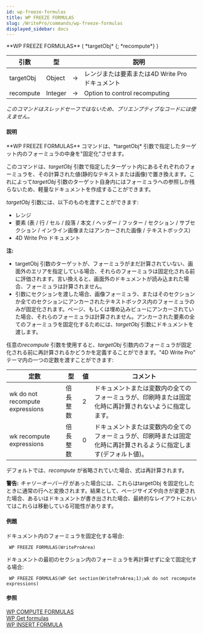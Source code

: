 ```yaml
---
id: wp-freeze-formulas
title: WP FREEZE FORMULAS
slug: /WritePro/commands/wp-freeze-formulas
displayed_sidebar: docs
---
```


<!--REF #_command_.WP FREEZE FORMULAS.Syntax-->**WP FREEZE FORMULAS** ( *targetObj* {; *recompute*} )<!-- END REF-->
<!--REF #_command_.WP FREEZE FORMULAS.Params-->
| 引数 | 型 |  | 説明 |
| --- | --- | --- | --- |
| targetObj | Object | &#8594;  | レンジまたは要素または4D Write Pro ドキュメント |
| recompute | Integer | &#8594;  | Option to control recomputing |

<!-- END REF-->

*このコマンドはスレッドセーフではないため、プリエンプティブなコードには使えません。*


#### 説明 

<!--REF #_command_.WP FREEZE FORMULAS.Summary-->**WP FREEZE FORMULAS** コマンドは、*targetObj* 引数で指定したターゲット内のフォーミュラの中身を"固定化"させます。<!-- END REF-->

このコマンドは、*targetObj* 引数で指定したターゲット内にあるそれぞれのフォーミュラを、その計算された値(静的なテキストまたは画像)で置き換えます。これによって*targetObj* 引数のターゲット自身内にはフォーミュラへの参照しか残らないため、軽量なドキュメントを作成することができます。

*targetObj* 引数には、以下のものを渡すことができます:

* レンジ
* 要素 (表 / 行 / セル / 段落 / 本文 / ヘッダー / フッター / セクション / サブセクション / インライン画像またはアンカーされた画像 / テキストボックス)
* 4D Write Pro ドキュメント

**注:** 

* targetObj 引数のターゲットが、フォーミュラがまだ計算されていない、画面外のエリアを指定している場合、それらのフォーミュラは固定化される前に評価されます。言い換えると、画面外のドキュメントが読み込まれた場合、フォーミュラは計算されません。
* 引数にセクションを渡した場合、画像フォーミュラ、またはそのセクションか全てのセクションにアンカーされたテキストボックス内のフォーミュラのみが固定化されます。ページ、もしくは埋め込みビューにアンカーされていた場合、それらのフォーミュラは計算されません。アンカーされた要素の全てのフォーミュラを固定化するためには、*targetObj* 引数にドキュメントを渡します。

任意の*recompute* 引数を使用すると、*targetObj* 引数内のフォーミュラが固定化される前に再計算されるかどうかを定義することができます。"4D Write Pro" テーマ内の一つの定数を渡すことができます:

| 定数                              | 型    | 値 | コメント                                                       |
| ------------------------------- | ---- | - | ---------------------------------------------------------- |
| wk do not recompute expressions | 倍長整数 | 2 | ドキュメントまたは変数内の全てのフォーミュラが、印刷時または固定化時に再計算されないように指定します。        |
| wk recompute expressions        | 倍長整数 | 0 | ドキュメントまたは変数内の全てのフォーミュラが、印刷時または固定化時に再計算されるように指定します(デフォルト値)。 |

デフォルトでは、*recompute* が省略されていた場合、式は再計算されます。

**警告:** *キャリーオーバー行* があった場合には、これらはtargetObj を固定化したときに通常の行へと変換されます。結果として、ページサイズや向きが変更された場合、あるいはドキュメントが書き出された場合、最終的なレイアウトにおいてはこれらは移動している可能性があります。

#### 例題 

ドキュメント内のフォーミュラを固定化する場合:

```4d
 WP FREEZE FORMULAS(WriteProArea)
```

ドキュメントの最初のセクション内のフォーミュラを再計算せずに全て固定化する場合:

```4d
 WP FREEZE FORMULAS(WP Get section(WriteProArea;1);wk do not recompute expressions)
```

#### 参照 

[WP COMPUTE FORMULAS](wp-compute-formulas.md)  
[WP Get formulas](wp-get-formulas.md)  
[WP INSERT FORMULA](wp-insert-formula.md)  